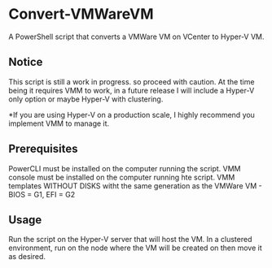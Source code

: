 # Convert-VMWareVM
A PowerShell script that converts a VMWare VM on VCenter to Hyper-V VM.

## Notice
This script is still a work in progress. so proceed with caution. 
At the time being it requires VMM to work, in a future release I will include a Hyper-V only option or maybe Hyper-V with clustering. 

*If you are using Hyper-V on a production scale, I highly recommend you implement VMM to manage it.

## Prerequisites
PowerCLI must be installed on the computer running the script.
VMM console must be installed on the computer running hte script.
VMM templates WITHOUT DISKS witht the same generation as the VMWare VM - BIOS = G1, EFI = G2

## Usage
Run the script on the Hyper-V server that will host the VM. In a clustered environment, run on the node where the VM will be created on then move it as desired.
  
  
